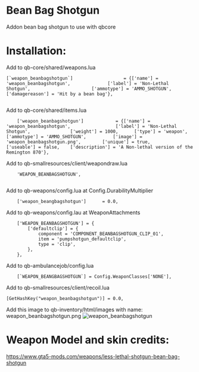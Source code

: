 # Bean Bag Shotgun
Addon bean bag shotgun to use with qbcore

# Installation:
Add to qb-core/shared/weapons.lua

```
[`weapon_beanbagshotgun`]					= {['name'] = 'weapon_beanbagshotgun',				['label'] = 'Non-Lethal Shotgun',						['ammotype'] = 'AMMO_SHOTGUN',						['damagereason'] = 'Hit by a bean bag'},
  
```

Add to qb-core/shared/items.lua

```
	['weapon_beanbagshotgun'] 			 = {['name'] = 'weapon_beanbagshotgun', 		 	  	['label'] = 'Non-Lethal Shotgun', 			    ['weight'] = 1000, 		['type'] = 'weapon', 	['ammotype'] = 'AMMO_SHOTGUN',			['image'] = 'weapon_beanbagshotgun.png', 		['unique'] = true, 		['useable'] = false, 	['description'] = 'A Non-lethal version of the Remington 870'},
```

Add to qb-smallresources/client/weapondraw.lua

```
	'WEAPON_BEANBAGSHOTGUN',
  
```

Add to qb-weapons/config.lua at Config.DurabilityMultiplier

```
    ['weapon_beangbagshotgun'] 		= 0.0,
```

Add to qb-weapons/config.lau at WeaponAttachments

```
    ['WEAPON_BEANBAGSHOTGUN'] = {
        ['defaultclip'] = {
            component = 'COMPONENT_BEANBAGSHOTGUN_CLIP_01',
            item = 'pumpshotgun_defaultclip',
            type = 'clip',
        },
    },
```

Add to qb-ambulancejob/config.lua

```
    [`WEAPON_BEANGBAGSHOTGUN`] = Config.WeaponClasses['NONE'],
```

Add to qb-smallresources/client/recoil.lua

```
[GetHashKey("weapon_beanbagshotgun")] = 0.0,
```

Add this image to qb-inventory/html/images with name: weapon_beanbagshotgun.png
![weapon_beanbagshotgun](https://cdn.discordapp.com/attachments/1001927439850684456/1015844092237844522/My_project-1_1.png)

# Weapon Model and skin credits:
https://www.gta5-mods.com/weapons/less-lethal-shotgun-bean-bag-shotgun
